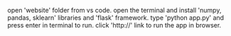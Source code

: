 open 'website' folder from vs code.
open the terminal and install 'numpy, pandas, sklearn' libraries and 'flask' framework. 
type 'python app.py' and press enter in terminal to run.
click 'http://' link to run the app in browser.